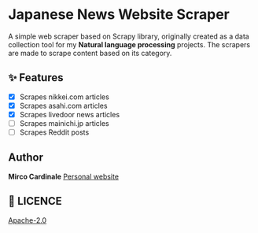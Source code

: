# Japanese News Website Scraper

A simple web scraper based on Scrapy library, originally created as a data collection tool for my **Natural language processing** projects.
The scrapers are made to scrape content based on its category.

## ✨ Features

- [x] Scrapes nikkei.com articles
- [x] Scrapes asahi.com articles
- [x] Scrapes livedoor news articles
- [ ] Scrapes mainichi.jp articles
- [ ] Scrapes Reddit posts 

## Author

**Mirco Cardinale**
[Personal website](https://mirco-cardinale-portfolio.herokuapp.com/)

## 🔖 LICENCE

[Apache-2.0](https://github.com/cr1m5onk1ng/nala_android_app/blob/dev/LICENSE)